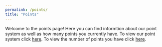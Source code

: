 ```yaml
---
permalink: /points/
title: "Points"
---
```


Welcome to the points page! Here you can find informtion about our point system as well as how many points you currently have. To view our point system click [here](https://docs.google.com/document/d/1n09avyFsUb30EfMB32ReNdauoWq0Zbo7eJb9Sgxg4PU/edit?usp=sharing). To view the number of points you have click [here](https://docs.google.com/spreadsheets/d/1-mhUV-GirXkCctnAjUQZkXN3DesyglMG_TxBkHrRP6w/edit?usp=sharing).
